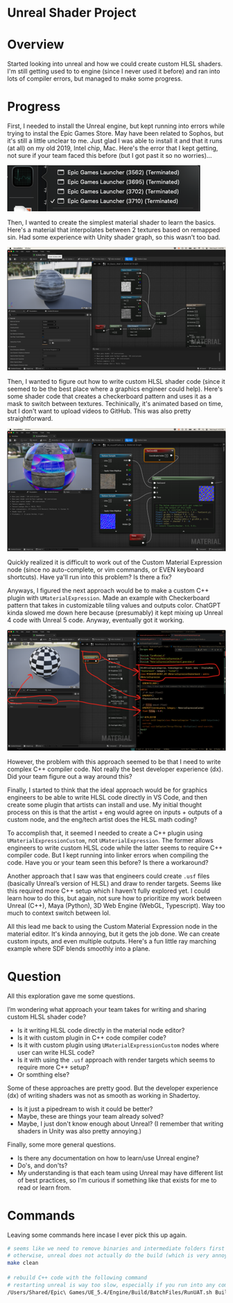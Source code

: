 # Unreal Shader Project

# Overview

Started looking into unreal and how we could create custom HLSL shaders. I'm still getting used to to engine (since I never used it before) and ran into lots of compiler errors, but managed to make some progress.

# Progress

First, I needed to install the Unreal engine, but kept running into errors while trying to instal the Epic Games Store. May have been related to Sophos, but it's still a little unclear to me. Just glad I was able to install it and that it runs (at all) on my old 2019, Intel chip, Mac. Here's the error that I kept getting, not sure if your team faced this before (but I got past it so no worries)...

![Epic Games Launcher Error](./MyShaderProject/Screenshots/01-epic-games-launcher-error.png)

Then, I wanted to create the simplest material shader to learn the basics. Here's a material that interpolates between 2 textures based on remapped sin. Had some experience with Unity shader graph, so this wasn't too bad.

![Lerp Textures](./MyShaderProject/Screenshots/02-lerp-textures.png)

Then, I wanted to figure out how to write custom HLSL shader code (since it seemed to be the best place where a graphics engineer could help). Here's some shader code that creates a checkerboard pattern and uses it as a mask to switch between textures. Techinically, it's animated based on time, but I don't want to upload videos to GitHub. This was also pretty straightforward.

![Custom Material Node](./MyShaderProject/Screenshots/03-custom-material-node.png)

Quickly realized it is difficult to work out of the Custom Material Expression node (since no auto-complete, or vim commands, or EVEN keyboard shortcuts). Have ya'll run into this problem? Is there a fix?

Anyways, I figured the next approach would be to make a custom C++ plugin with `UMaterialExpression`. Made an example with Checkerboard pattern that takes in customizable tiling values and outputs color. ChatGPT kinda slowed me down here because (presumably) it kept mixing up Unreal 4 code with Unreal 5 code. Anyway, eventually got it working.

![Checkerboard Shader Plugin](./MyShaderProject/Screenshots/05-checkerboard-shader-plugin.png)

However, the problem with this approach seemed to be that I need to write complex C++ compiler code. Not really the best developer experience (dx). Did your team figure out a way around this?

Finally, I started to think that the ideal approach would be for graphics engineers to be able to write HLSL code directly in VS Code, and then create some plugin that artists can install and use. My initial thought process on this is that the artist + eng would agree on inputs + outputs of a custom node, and the eng/tech artist does the HLSL math coding?

To accomplish that, it seemed I needed to create a C++ plugin using `UMaterialExpressionCustom`, not `UMaterialExpression`. The former allows engineers to write custom HLSL code while the latter seems to require C++ compiler code. But I kept running into linker errors when compiling the code. Have you or your team seen this before? Is there a workaround?

Another approach that I saw was that engineers could create `.usf` files (basically Unreal’s version of HLSL) and draw to render targets. Seems like this required more C++ setup which I haven’t fully explored yet. I could learn how to do this, but again, not sure how to prioritize my work between Unreal (C++), Maya (Python), 3D Web Engine (WebGL, Typescript). Way too much to context switch between lol.

All this lead me back to using the Custom Material Expression node in the material editor. It's kinda annoying, but it gets the job done. We can create custom inputs, and even multiple outputs. Here's a fun little ray marching example where SDF blends smoothly into a plane.

# Question

All this exploration gave me some questions.

I’m wondering what approach your team takes for writing and sharing custom HLSL shader code?

- Is it writing HLSL code directly in the material node editor?
- Is it with custom plugin in C++ code compiler code?
- Is it with custom plugin using `UMaterialExpressionCustom` nodes where user can write HLSL code?
- Is it with using the `.usf` approach with render targets which seems to require more C++ setup?
- Or somthing else?

Some of these approaches are pretty good. But the developer experience (dx) of writing shaders was not as smooth as working in Shadertoy.

- Is it just a pipedream to wish it could be better?
- Maybe, these are things your team already solved?
- Maybe, I just don't know enough about Unreal? (I remember that writing shaders in Unity was also pretty annoying.)

Finally, some more general questions.

- Is there any documentation on how to learn/use Unreal engine?
- Do's, and don'ts?
- My understanding is that each team using Unreal may have different list of best practices, so I'm curious if something like that exists for me to read or learn from.

# Commands

Leaving some commands here incase I ever pick this up again.

```bash
# seems like we need to remove binaries and intermediate folders first
# otherwise, unreal does not actually do the build (which is very annoying)
make clean

# rebuild C++ code with the following command
# restarting unreal is way too slow, especially if you run into any compiler errors
/Users/Shared/Epic\ Games/UE_5.4/Engine/Build/BatchFiles/RunUAT.sh BuildCookRun -project="/Users/<username>/Desktop/dev/unreal-projects/MyShaderProject/MyShaderProject.uproject"  -noP4 -platform=Mac -clientconfig=Development -serverconfig=Development -cook -allmaps -build
```
